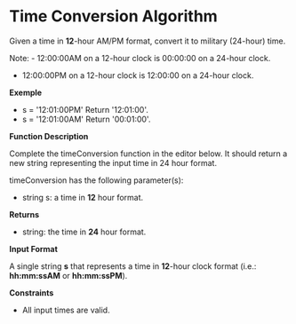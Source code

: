 # Time Conversion Algorithm

Given a time in **12**-hour AM/PM format, convert it to military (24-hour) time.

Note: - 12:00:00AM on a 12-hour clock is 00:00:00 on a 24-hour clock.
- 12:00:00PM on a 12-hour clock is 12:00:00 on a 24-hour clock.

**Exemple**

* s = '12:01:00PM'
  Return '12:01:00'.
* s = '12:01:00AM'
  Return '00:01:00'.

**Function Description**

Complete the timeConversion function in the editor below. It should return a new string representing the input time in 24 hour format.

timeConversion has the following parameter(s):

* string s: a time in **12** hour format.

**Returns**

* string: the time in **24** hour format.

**Input Format**

A single string **s** that represents a time in **12**-hour clock format (i.e.: **hh:mm:ssAM** or **hh:mm:ssPM**).

**Constraints**

* All input times are valid.
